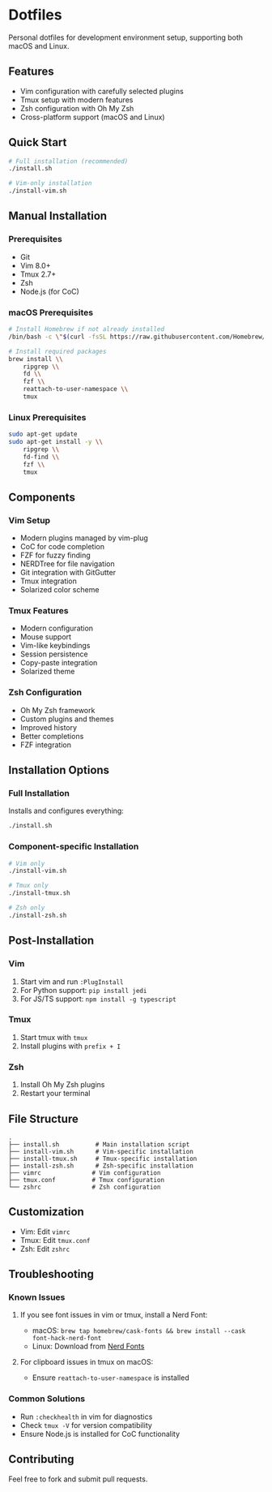 # Dotfiles

Personal dotfiles for development environment setup, supporting both macOS and Linux.

## Features
- Vim configuration with carefully selected plugins
- Tmux setup with modern features
- Zsh configuration with Oh My Zsh
- Cross-platform support (macOS and Linux)

## Quick Start
```bash
# Full installation (recommended)
./install.sh

# Vim-only installation
./install-vim.sh
```

## Manual Installation

### Prerequisites
- Git
- Vim 8.0+
- Tmux 2.7+
- Zsh
- Node.js (for CoC)

### macOS Prerequisites
```bash
# Install Homebrew if not already installed
/bin/bash -c \"$(curl -fsSL https://raw.githubusercontent.com/Homebrew/install/HEAD/install.sh)\"

# Install required packages
brew install \\
    ripgrep \\
    fd \\
    fzf \\
    reattach-to-user-namespace \\
    tmux
```

### Linux Prerequisites
```bash
sudo apt-get update
sudo apt-get install -y \\
    ripgrep \\
    fd-find \\
    fzf \\
    tmux
```

## Components

### Vim Setup
- Modern plugins managed by vim-plug
- CoC for code completion
- FZF for fuzzy finding
- NERDTree for file navigation
- Git integration with GitGutter
- Tmux integration
- Solarized color scheme

### Tmux Features
- Modern configuration
- Mouse support
- Vim-like keybindings
- Session persistence
- Copy-paste integration
- Solarized theme

### Zsh Configuration
- Oh My Zsh framework
- Custom plugins and themes
- Improved history
- Better completions
- FZF integration

## Installation Options

### Full Installation
Installs and configures everything:
```bash
./install.sh
```

### Component-specific Installation
```bash
# Vim only
./install-vim.sh

# Tmux only
./install-tmux.sh

# Zsh only
./install-zsh.sh
```

## Post-Installation

### Vim
1. Start vim and run `:PlugInstall`
2. For Python support: `pip install jedi`
3. For JS/TS support: `npm install -g typescript`

### Tmux
1. Start tmux with `tmux`
2. Install plugins with `prefix + I`

### Zsh
1. Install Oh My Zsh plugins
2. Restart your terminal

## File Structure
```
.
├── install.sh          # Main installation script
├── install-vim.sh      # Vim-specific installation
├── install-tmux.sh     # Tmux-specific installation
├── install-zsh.sh      # Zsh-specific installation
├── vimrc              # Vim configuration
├── tmux.conf          # Tmux configuration
└── zshrc              # Zsh configuration
```

## Customization
- Vim: Edit `vimrc`
- Tmux: Edit `tmux.conf`
- Zsh: Edit `zshrc`

## Troubleshooting

### Known Issues
1. If you see font issues in vim or tmux, install a Nerd Font:
   - macOS: `brew tap homebrew/cask-fonts && brew install --cask font-hack-nerd-font`
   - Linux: Download from [Nerd Fonts](https://www.nerdfonts.com/)

2. For clipboard issues in tmux on macOS:
   - Ensure `reattach-to-user-namespace` is installed

### Common Solutions
- Run `:checkhealth` in vim for diagnostics
- Check `tmux -V` for version compatibility
- Ensure Node.js is installed for CoC functionality

## Contributing
Feel free to fork and submit pull requests.
